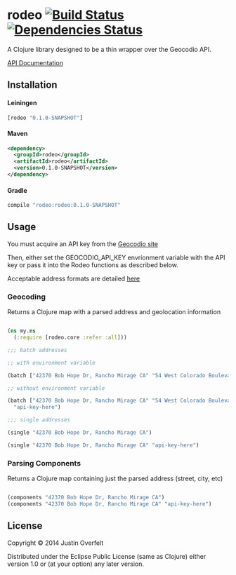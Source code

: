# rodeo [![Build Status](https://travis-ci.org/jboverfelt/rodeo.png?branch=master)](https://travis-ci.org/jboverfelt/rodeo) [![Dependencies Status](http://jarkeeper.com/jboverfelt/rodeo/status.png)](http://jarkeeper.com/jboverfelt/rodeo)

A Clojure library designed to be a thin wrapper over the Geocodio API.

[API Documentation](http://jboverfelt.github.io/rodeo/)
## Installation

#### Leiningen
```clojure
[rodeo "0.1.0-SNAPSHOT"]
```
#### Maven
```xml
<dependency>
  <groupId>rodeo</groupId>
  <artifactId>rodeo</artifactId>
  <version>0.1.0-SNAPSHOT</version>
</dependency>
```
#### Gradle
```groovy
compile "rodeo:rodeo:0.1.0-SNAPSHOT"
```

## Usage

You must acquire an API key from the [Geocodio site](http://geocod.io)

Then, either set the GEOCODIO_API_KEY 
envrionment variable with the API key or 
pass it into the Rodeo functions as described below.

Acceptable address formats are detailed [here](http://geocod.io/docs/)

### Geocoding

Returns a Clojure map with a parsed address and geolocation information

```clojure

(ns my.ns
  (:require [rodeo.core :refer :all]))

;;; batch addresses

;; with environment variable

(batch ["42370 Bob Hope Dr, Rancho Mirage CA" "54 West Colorado Boulevard, Pasadena, CA 91105"])

;; without environment variable

(batch ["42370 Bob Hope Dr, Rancho Mirage CA" "54 West Colorado Boulevard, Pasadena, CA 91105"] 
  "api-key-here")

;;; single addresses

(single "42370 Bob Hope Dr, Rancho Mirage CA")

(single "42370 Bob Hope Dr, Rancho Mirage CA" "api-key-here")

```

### Parsing Components

Returns a Clojure map containing just the parsed address (street, city, etc)

```clojure

(components "42370 Bob Hope Dr, Rancho Mirage CA")
(components "42370 Bob Hope Dr, Rancho Mirage CA" "api-key-here")
```

## License

Copyright © 2014 Justin Overfelt

Distributed under the Eclipse Public License (same as Clojure) either version 1.0 or (at
your option) any later version.
